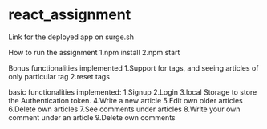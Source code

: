 # react_assignment

Link for the deployed app on surge.sh


How to run the assignment
1.npm install
2.npm start

Bonus functionalities implemented
1.Support for tags, and seeing articles of only particular tag
2.reset tags

basic functionalities implemented:
1.Signup
2.Login
3.local Storage to store the Authentication token. 
4.Write a new article
5.Edit own older articles
6.Delete own articles
7.See comments under articles
8.Write your own comment under an article
9.Delete own comments


